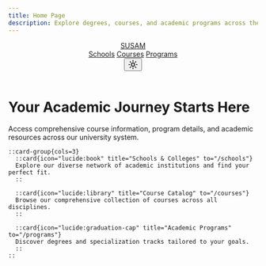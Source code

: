 ```yaml
---
title: Home Page
description: Explore degrees, courses, and academic programs across the State University System of America.
---
```


<div class="flex flex-col min-h-screen">
  <header class="sticky top-0 z-50 w-full border-b bg-background/95 backdrop-blur supports-[backdrop-filter]:bg-background/60">
    <div class="container flex h-14 max-w-screen-2xl items-center justify-between">
      <div class="flex items-center gap-6">
        <a href="/" class="flex items-center space-x-2">
          <span class="font-bold inline-block">SUSAM</span>
        </a>
        <nav class="hidden md:flex gap-6">
          <a href="/schools" class="text-sm font-medium hover:text-foreground/80">Schools</a>
          <a href="/courses" class="text-sm font-medium hover:text-foreground/80">Courses</a>
          <a href="/programs" class="text-sm font-medium hover:text-foreground/80">Programs</a>
        </nav>
      </div>
      <div class="flex items-center gap-4">
        <button class="inline-flex items-center justify-center rounded-md text-sm font-medium hover:bg-accent hover:text-accent-foreground h-9 w-9">
          <svg xmlns="http://www.w3.org/2000/svg" width="20" height="20" viewBox="0 0 24 24" fill="none" stroke="currentColor" stroke-width="2" stroke-linecap="round" stroke-linejoin="round" class="lucide lucide-sun"><circle cx="12" cy="12" r="4"/><path d="M12 2v2"/><path d="M12 20v2"/><path d="m4.93 4.93 1.41 1.41"/><path d="m17.66 17.66 1.41 1.41"/><path d="M2 12h2"/><path d="M20 12h2"/><path d="m6.34 17.66-1.41 1.41"/><path d="m19.07 4.93-1.41 1.41"/></svg>
        </button>
      </div>
    </div>
  </header>

  <div class="container max-w-screen-2xl flex-1">
    <div class="flex flex-col items-center justify-center space-y-8 text-center py-12 md:py-24">
      <div class="space-y-4 max-w-3xl">
        <h1 class="font-heading text-4xl md:text-6xl font-bold bg-clip-text text-transparent bg-gradient-to-r from-gray-900 to-gray-600 dark:from-gray-100 dark:to-gray-400">
          Your Academic Journey 
          <span class="block text-gradient-to-r from-blue-600 to-indigo-600">Starts Here</span>
        </h1>
        <p class="text-xl text-muted-foreground">
          Access comprehensive course information, program details, and academic resources across our university system.
        </p>
      </div>
    </div>

    ::card-group{cols=3}
      ::card{icon="lucide:book" title="Schools & Colleges" to="/schools"}
      Explore our diverse network of academic institutions and find your perfect fit.
      ::

      ::card{icon="lucide:library" title="Course Catalog" to="/courses"}
      Browse our comprehensive collection of courses across all disciplines.
      ::

      ::card{icon="lucide:graduation-cap" title="Academic Programs" to="/programs"}
      Discover degrees and specialization tracks tailored to your goals.
      ::
    ::